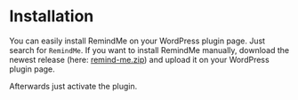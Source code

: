 # Installation

You can easily install RemindMe on your WordPress plugin page. Just search for `RemindMe`. If you want to install
RemindMe manually, download the newest release (here: [remind-me.zip](https://plugins.code-leaf.de/download/remind-me)) and
upload it on your WordPress plugin page.

Afterwards just activate the plugin. 